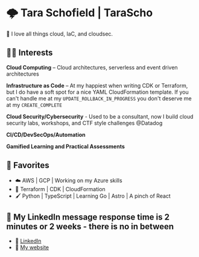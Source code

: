 # 🌩️ Tara Schofield | TaraScho  

👋 I love all things cloud, IaC, and cloudsec.

## 👩‍💻 Interests

**Cloud Computing** – Cloud architectures, serverless and event driven architectures

**Infrastructure as Code** – At my happiest when writing CDK or Terraform, but I do have a soft spot for a nice YAML CloudFormation template. If you can't handle me at my `UPDATE_ROLLBACK_IN_PROGRESS` you don't deserve me at my `CREATE_COMPLETE`

**Cloud Security/Cybersecurity** - Used to be a consultant, now I build cloud security labs, workshops, and CTF style challenges @Datadog

**CI/CD/DevSecOps/Automation** 

**Gamified Learning and Practical Assessments** 

## 🔧 Favorites 

- ☁️ AWS | GCP | Working on my Azure skills  
- 📜 Terraform | CDK | CloudFormation
- 🖌️ Python | TypeScript | Learning Go | Astro | A pinch of React

## 💬 My LinkedIn message response time is 2 minutes or 2 weeks - there is no in between

- 💼 [LinkedIn](https://www.linkedin.com/in/tarascho/)
- 🌸 [My website](https://tara.cloud)


